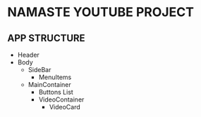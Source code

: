 # NAMASTE YOUTUBE PROJECT

## APP STRUCTURE

- Header
- Body
  - SideBar
    - MenuItems
  - MainContainer
    - Buttons List
    - VideoContainer
      - VideoCard
